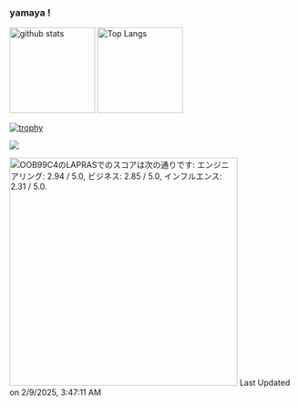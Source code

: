 ### yamaya !

<p align="left">
  <img alt="github stats" height="150px" src="https://github-readme-stats.vercel.app/api?username=Yamako76&show_icons=ture&theme=vue" />
  <img alt="Top Langs" height="150px" src="https://github-readme-stats.vercel.app/api/top-langs/?username=Yamako76&layout=compact&show_icons=true&theme=vue" />
</p>

[![trophy](https://github-profile-trophy.vercel.app/?username=Yamako76&column=7)](https://github.com/ryo-ma/github-profile-trophy)

![](https://github-profile-summary-cards.vercel.app/api/cards/profile-details?username=Yamako76&theme=vue)

<!--START_SECTION:lapras-card-->
<p ><a href="https://lapras.com/public/OOB99C4" target="_blank" rel="noopener noreferrer"><img alt="OOB99C4のLAPRASでのスコアは次の通りです: エンジニアリング: 2.94 / 5.0, ビジネス: 2.85 / 5.0, インフルエンス: 2.31 / 5.0." src="https://lapras-card-generator.vercel.app/api/svg?e=2.94&b=2.85&i=2.31&b1=%2334495e&b2=%2341b883&i1=%2341b883&i2=%239effd3&l=ja" width="400" ></a>  
Last Updated on 2/9/2025, 3:47:11 AM</p>
<!--END_SECTION:lapras-card-->